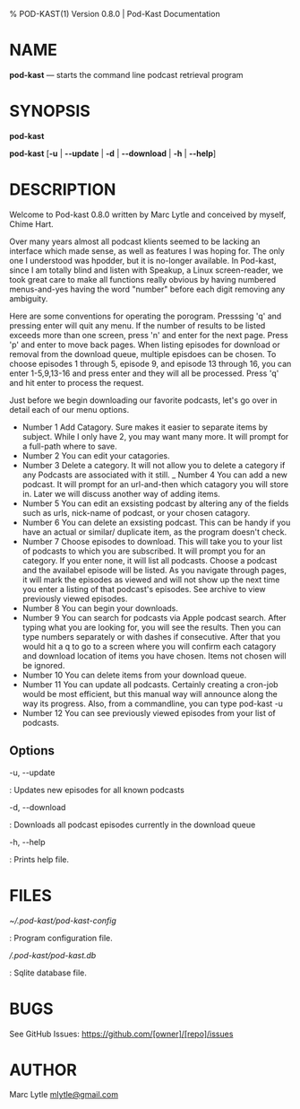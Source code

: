 % POD-KAST(1) Version 0.8.0 | Pod-Kast Documentation

NAME
====

**pod-kast** — starts the command line podcast retrieval program

SYNOPSIS
========

 **pod-kast**

 **pod-kast** \[**-u** | **--update** | **-d** | **--download** | **-h** | **--help**]

DESCRIPTION
===========
Welcome to Pod-kast 0.8.0 written by Marc Lytle and conceived by myself, Chime Hart.

Over many years almost all podcast klients seemed to be lacking an interface which made sense, as well as features I was hoping for. The only one I understood was hpodder, but it is no-longer available. In Pod-kast, since I am totally blind and listen with Speakup, a Linux screen-reader, we took great care to make all functions really obvious by having numbered menus-and-yes having the word "number" before each digit removing any ambiguity.

Here are some conventions for operating the porogram. Presssing 'q' and pressing enter will quit any menu. If the number of results to be listed exceeds more than one screen, press 'n' and enter for the next page. Press 'p' and enter to move back pages. When listing episodes for download or removal from the download queue, multiple episdoes can be chosen. To choose episodes 1 through 5, episode 9, and episode 13 through 16, you can enter 1-5,9,13-16 and press enter and they will all be processed. Press 'q' and hit enter to process the request.

Just before we begin downloading our favorite podcasts, let's go over in detail each of our menu options. 

- Number 1 Add Catagory. Sure makes it easier to separate items by subject. While I only have 2, you may want many more. It will prompt for a full-path where to save.
- Number 2 You can edit your catagories.
- Number 3 Delete a category. It will not allow you to delete a category if any Podcasts are associated with it still.
_ Number 4 You can add a new podcast. It will prompt for an url-and-then which catagory you will store in. Later we will discuss another way of adding items.
- Number 5 You can edit an exsisting podcast by altering any of the fields such as urls, nick-name of podcast, or your chosen catagory.
- Number 6 You can delete an exsisting podcast. This can be handy if you have an actual or similar/ duplicate item, as the program doesn't check.
- Number 7 Choose episodes to download. This will take you to your list of podcasts to which you are subscribed. It will prompt you for an category. If you enter none, it will list all podcasts. Choose a podcast and the availabel episode will be listed. As you navigate through pages, it will mark the episodes as viewed and will not show up the next time you enter a listing of that podcast's episodes. See archive to view previously viewed episodes.
- Number 8 You can begin your downloads.
- Number 9 You can search for podcasts via Apple podcast search. After typing what you are looking for, you will see the results. Then you can type numbers separately or with dashes if consecutive. After that you would hit a q to go to a screen where you will confirm each catagory and download location of items you have chosen. Items not chosen will be ignored.
- Number 10 You can delete items from your download queue.
- Number 11 You can update all podcasts. Certainly creating a cron-job would be most efficient, but this manual way will announce along the way its progress. Also, from a commandline, you can type
pod-kast -u
- Number 12 You can see previously viewed episodes from your list of podcasts.

Options
-------

-u, --update

:   Updates new episodes for all known podcasts

-d, --download

:   Downloads all podcast episodes currently in the download queue

-h, --help

:   Prints help file.

FILES
=====

*~/.pod-kast/pod-kast-config*

:   Program configuration file.

*/.pod-kast/pod-kast.db*

:   Sqlite database file.

BUGS
====

See GitHub Issues: <https://github.com/[owner]/[repo]/issues>

AUTHOR
======

Marc Lytle <mlytle@gmail.com>

